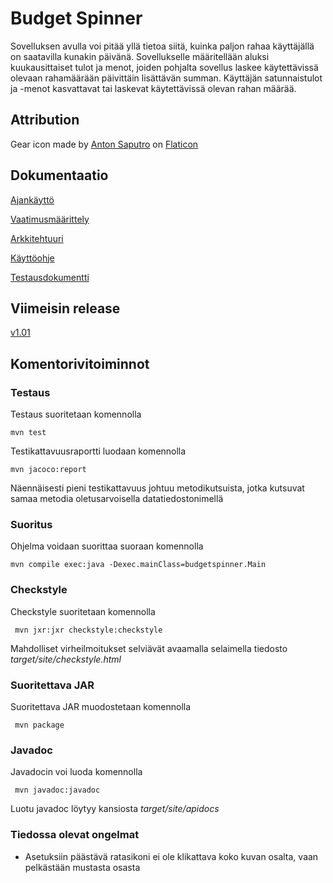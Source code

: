 ﻿# Budget Spinner
Sovelluksen avulla voi pitää yllä tietoa siitä, kuinka paljon rahaa käyttäjällä on saatavilla kunakin päivänä. Sovellukselle määritellään aluksi kuukausittaiset tulot ja menot, joiden pohjalta sovellus laskee käytettävissä olevaan rahamäärään päivittäin lisättävän summan. Käyttäjän satunnaistulot ja -menot kasvattavat tai laskevat käytettävissä olevan rahan määrää.

## Attribution

Gear icon made by [Anton Saputro](http://www.antonps.com/) on [Flaticon](https://www.flaticon.com/free-icon/options-gear_70483)

## Dokumentaatio

[Ajankäyttö](https://github.com/JimiUrsin/ot-harjoitustyo/blob/master/dokumentaatio/Ajankaytto.md)

[Vaatimusmäärittely](https://github.com/JimiUrsin/ot-harjoitustyo/blob/master/dokumentaatio/Vaatimusmaarittely.md)

[Arkkitehtuuri](https://github.com/JimiUrsin/ot-harjoitustyo/blob/master/dokumentaatio/arkkitehtuuri.md)

[Käyttöohje](https://github.com/JimiUrsin/ot-harjoitustyo/blob/master/dokumentaatio/kayttoohje.md)

[Testausdokumentti](https://github.com/JimiUrsin/ot-harjoitustyo/blob/master/dokumentaatio/testaus.md)

## Viimeisin release
[v1.01](https://github.com/JimiUrsin/ot-harjoitustyo/releases/tag/v1.01)

## Komentorivitoiminnot

### Testaus
Testaus suoritetaan komennolla

```
mvn test
```

Testikattavuusraportti luodaan komennolla

```
mvn jacoco:report
```

Näennäisesti pieni testikattavuus johtuu metodikutsuista, jotka kutsuvat samaa metodia oletusarvoisella datatiedostonimellä

### Suoritus
Ohjelma voidaan suorittaa suoraan komennolla 
```
mvn compile exec:java -Dexec.mainClass=budgetspinner.Main
```


### Checkstyle

Checkstyle suoritetaan komennolla
```
 mvn jxr:jxr checkstyle:checkstyle
```

Mahdolliset virheilmoitukset selviävät avaamalla selaimella tiedosto _target/site/checkstyle.html_

### Suoritettava JAR

Suoritettava JAR muodostetaan komennolla
```
 mvn package
```

### Javadoc

Javadocin voi luoda komennolla
```
 mvn javadoc:javadoc
```
Luotu javadoc löytyy kansiosta _target/site/apidocs_

### Tiedossa olevat ongelmat

- Asetuksiin päästävä ratasikoni ei ole klikattava koko kuvan osalta, vaan pelkästään mustasta osasta
